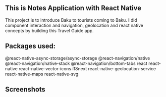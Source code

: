 ## This is Notes Application with React Native
This project is to introduce Baku to tourists coming to Baku. I did component interaction and navigation, geolocation and react native concepts by building this Travel Guide app.

## Packages used:

@react-native-async-storage/async-storage
@react-navigation/native
@react-navigation/native-stack
@react-navigation/bottom-tabs
react
react-native
react-native-vector-icons
i18next
react-native-geolocation-service
react-native-maps
react-native-svg

## Screenshots

